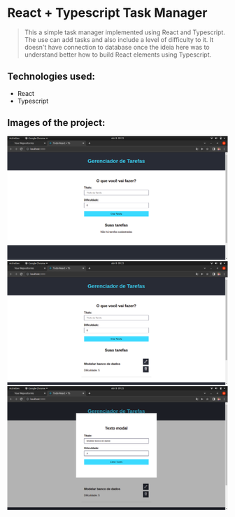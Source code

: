 # React + Typescript Task Manager

>This a simple task manager implemented using React and Typescript. The use can add tasks and also include a level of difficulty to it. 
>It doesn't have connection to database once the ideia here was to understand better how to build React elements using Typescript.

## Technologies used:
 - React
 - Typescript
 
## Images of the project:
![Screen with no task added!](screen1.png "Screen with no task added")
![Screen with task added!](screen2.png "Screen with task added")
![Modal screen to edit content!](screen3.png "Modal screen to edit content")
